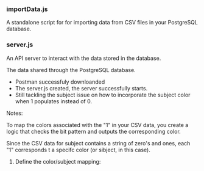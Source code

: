 <h3>importData.js</h3>
A standalone script for for importing data from CSV files in your PostgreSQL database.

<h3>server.js</h3>
An API server to interact with the data stored in the database.

The data shared through the PostgreSQL database.

<ul>
<li>Postman successfuly downloanded</li>
<li>The server.js created, the server successfully starts.</li>

<li>Still tackling the subject issue on how to incorporate the subject color when 1 populates instead of 0.</li>
</ul>

Notes:

To map the colors associated with the "1" in your CSV data, you create a logic that checks the bit pattern and outputs the corresponding color.

Since the CSV data for subject contains a string of zero's and ones, each "1" corresponds t a specifc color (or sibject, in this case).

1. Define the color/subject mapping:
